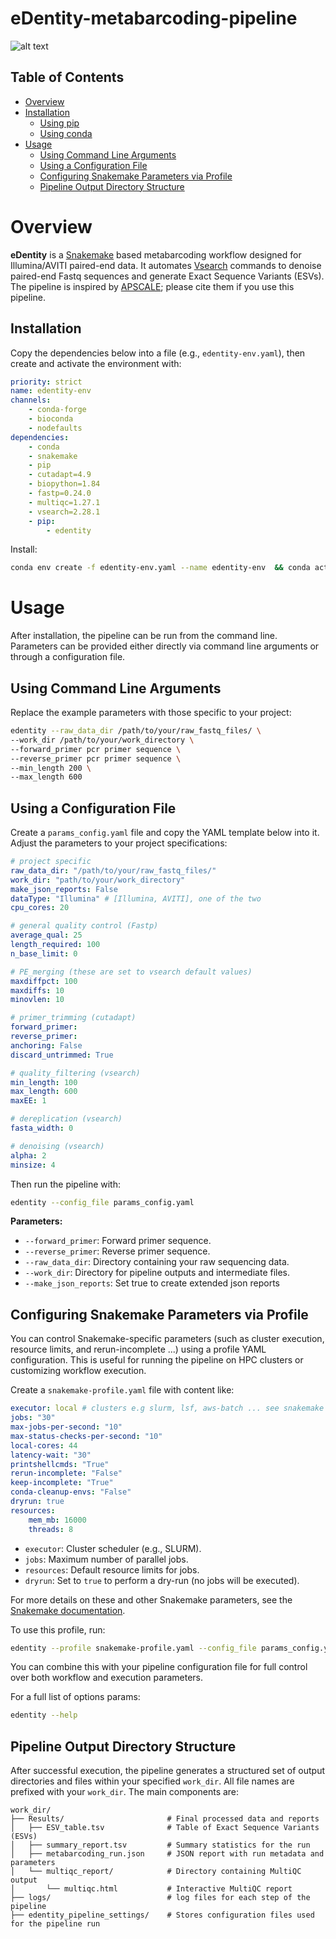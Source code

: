 # eDentity-metabarcoding-pipeline

![alt text](dag.png)

## Table of Contents
- [Overview](#overview)
- [Installation](#installation)
    - [Using pip](#using-pip)
    - [Using conda](#using-conda)
- [Usage](#usage)
    - [Using Command Line Arguments](#using-command-line-arguments)
    - [Using a Configuration File](#using-a-configuration-file)
    - [Configuring Snakemake Parameters via Profile](#configuring-snakemake-parameters-via-profile)
    - [Pipeline Output Directory Structure](#pipeline-output-directory-structure)


# Overview

**eDentity** is a [Snakemake](https://snakemake.readthedocs.io/) based metabarcoding workflow designed for Illumina/AVITI paired-end data. It automates [Vsearch](https://github.com/torognes/vsearch) commands to denoise paired-end Fastq sequences and generate Exact Sequence Variants (ESVs). The pipeline is inspired by [APSCALE](https://doi.org/10.1093/bioinformatics/btac588); please cite them if you use this pipeline.

## Installation

Copy the dependencies below into a file (e.g., `edentity-env.yaml`), then create and activate the environment with:

```yaml
priority: strict
name: edentity-env
channels:
    - conda-forge
    - bioconda
    - nodefaults
dependencies:
    - conda
    - snakemake
    - pip
    - cutadapt=4.9
    - biopython=1.84
    - fastp=0.24.0
    - multiqc=1.27.1
    - vsearch=2.28.1
    - pip:
        - edentity
```
Install:  

```bash
conda env create -f edentity-env.yaml --name edentity-env  && conda activate edentity-env
```

# Usage

After installation, the pipeline can be run from the command line. Parameters can be provided either directly via command line arguments or through a configuration file.

## Using Command Line Arguments

Replace the example parameters with those specific to your project:

```bash
edentity --raw_data_dir /path/to/your/raw_fastq_files/ \
--work_dir /path/to/your/work_directory \
--forward_primer pcr primer sequence \
--reverse_primer pcr primer sequence \
--min_length 200 \
--max_length 600
```

## Using a Configuration File

Create a `params_config.yaml` file and copy the YAML template below into it. Adjust the parameters to your project specifications:

```yaml
# project specific
raw_data_dir: "/path/to/your/raw_fastq_files/"
work_dir: "path/to/your/work_directory"
make_json_reports: False
dataType: "Illumina" # [Illumina, AVITI], one of the two
cpu_cores: 20 

# general quality control (Fastp)
average_qual: 25
length_required: 100
n_base_limit: 0

# PE_merging (these are set to vsearch default values)
maxdiffpct: 100
maxdiffs: 10
minovlen: 10

# primer_trimming (cutadapt)
forward_primer:   
reverse_primer: 
anchoring: False
discard_untrimmed: True

# quality_filtering (vsearch)
min_length: 100
max_length: 600
maxEE: 1

# dereplication (vsearch)
fasta_width: 0

# denoising (vsearch)
alpha: 2
minsize: 4
```

Then run the pipeline with:

```bash
edentity --config_file params_config.yaml
```

**Parameters:**
- `--forward_primer`: Forward primer sequence.
- `--reverse_primer`: Reverse primer sequence.
- `--raw_data_dir`: Directory containing your raw sequencing data.
- `--work_dir`: Directory for pipeline outputs and intermediate files.
- `--make_json_reports`: Set true to create extended json reports 



## Configuring Snakemake Parameters via Profile

You can control Snakemake-specific parameters (such as cluster execution, resource limits, and rerun-incomplete ...) using a profile YAML configuration. This is useful for running the pipeline on HPC clusters or customizing workflow execution.

Create a `snakemake-profile.yaml` file with content like:

```yaml
executor: local # clusters e.g slurm, lsf, aws-batch ... see snakemake documentation 
jobs: "30"
max-jobs-per-second: "10"
max-status-checks-per-second: "10"
local-cores: 44
latency-wait: "30"
printshellcmds: "True"
rerun-incomplete: "False"
keep-incomplete: "True"
conda-cleanup-envs: "False"
dryrun: true
resources:
    mem_mb: 16000
    threads: 8

```
- `executor`: Cluster scheduler (e.g., SLURM).
- `jobs`: Maximum number of parallel jobs.
- `resources`: Default resource limits for jobs.
- `dryrun`: Set to `true` to perform a dry-run (no jobs will be executed).

For more details on these and other Snakemake parameters, see the [Snakemake documentation](https://snakemake.readthedocs.io/en/stable/executing/cli.html).

To use this profile, run:

```bash
edentity --profile snakemake-profile.yaml --config_file params_config.yaml
```

You can combine this with your pipeline configuration file for full control over both workflow and execution parameters.



For a full list of options params:

```bash
edentity --help
```

## Pipeline Output Directory Structure

After successful execution, the pipeline generates a structured set of output directories and files within your specified `work_dir`. All file names are prefixed with your `work_dir`. The main components are:

```
work_dir/
├── Results/                       # Final processed data and reports
│   ├── ESV_table.tsv              # Table of Exact Sequence Variants (ESVs)
│   ├── summary_report.tsv         # Summary statistics for the run
│   ├── metabarcoding_run.json     # JSON report with run metadata and parameters
│   └── multiqc_report/            # Directory containing MultiQC output
│       └── multiqc.html           # Interactive MultiQC report
├── logs/                          # log files for each step of the pipeline
├── edentity_pipeline_settings/    # Stores configuration files used for the pipeline run

```


